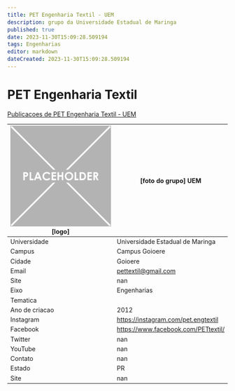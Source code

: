 ```yaml
---
title: PET Engenharia Textil - UEM
description: grupo da Universidade Estadual de Maringa
published: true
date: 2023-11-30T15:09:28.509194
tags: Engenharias
editor: markdown
dateCreated: 2023-11-30T15:09:28.509194
---
```


# PET Engenharia Textil

[Publicacoes de PET Engenharia Textil - UEM](/atividade/146PETEngenhariaTextilUEM/feed.md)

| ![placeholder.png](/placeholder.png) [logo] | [foto do grupo] UEM         |
| ------------------------------------------- | ------------------------------------------------- |
| Universidade                                | Universidade Estadual de Maringa      |
| Campus                                      | Campus Goioere            |
| Cidade                                      | Goioere             |
| Email                                       | pettextil@gmail.com             |
| Site                                        | nan              |
| Eixo                                        | Engenharias              |
| Tematica                                    |           |
| Ano de criacao                              | 2012        |
| Instagram                                   | https://instagram.com/pet.engtextil         |
| Facebook                                    | https://www.facebook.com/PETtextil/          |
| Twitter                                     | nan           |
| YouTube                                     | nan           |
| Contato                                     | nan         |
| Estado                                      |  PR            |
| Site                                        | nan |
